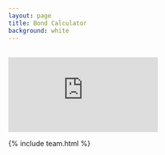 ```yaml
---
layout: page
title: Bond Calculator
background: white
---
```


<br>

<div>
    <iframe class="bg-light bond-calc" frameborder="0"
        src="http://www.ooba.co.za/calculators/bond-repayment-calculator?iframe=true&iftype=evogroup"
        title="Bond Calculator"></iframe>
</div>

{% include team.html %}